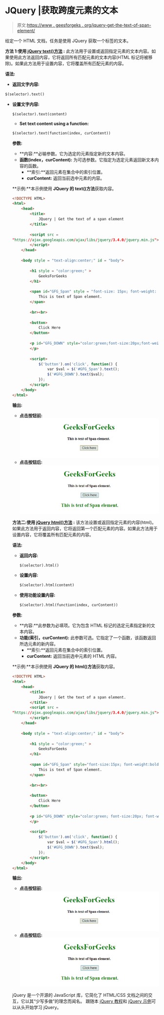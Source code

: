 # JQuery |获取跨度元素的文本

> 原文:[https://www . geesforgeks . org/jquery-get-the-text-of-span-element/](https://www.geeksforgeeks.org/jquery-get-the-text-of-a-span-element/)

给定一个 HTML 文档，任务是使用 JQuery 获取一个标签的文本。

**方法 1:使用 [jQuery text()方法](https://www.geeksforgeeks.org/jquery-text-method/) :** 此方法用于设置或返回指定元素的文本内容。如果使用此方法返回内容，它将返回所有匹配元素的文本内容(HTML 标记将被移除)。如果此方法用于设置内容，它将覆盖所有匹配元素的内容。

**语法:**

*   **返回文字内容:**

```html
$(selector).text()

```

*   **设置文字内容:**

    ```html
    $(selector).text(content)

    ```

    *   **Set text content using a function:**

    ```html
    $(selector).text(function(index, curContent))

    ```

    **参数:**

    *   **内容:**必输参数。它为选定的元素指定新的文本内容。
    *   **函数(index，curContent):** 为可选参数。它指定为选定元素返回新文本内容的函数。
        *   **索引:**返回元素在集合中的索引位置。
        *   **curContent:** 返回当前选中元素的内容。

    **示例:**本示例使用 **JQuery 的 text()方法**获取内容。

    ```html
    <!DOCTYPE HTML> 
    <html> 
        <head> 
            <title> 
                JQuery | Get the text of a span element
            </title>

            <script src = 
    "https://ajax.googleapis.com/ajax/libs/jquery/3.4.0/jquery.min.js">
            </script>
        </head> 

        <body style = "text-align:center;" id = "body"> 

            <h1 style = "color:green;" > 
                GeeksForGeeks 
            </h1> 

            <span id="GFG_Span" style = "font-size: 15px; font-weight: bold;">
                This is text of Span element. 
            </span>

            <br><br>

            <button> 
                Click Here
            </button>

            <p id="GFG_DOWN" style="color:green;font-size:20px;font-weight:bold;">
            </p>

            <script>
                $('button').on('click', function() {
                    var $val = $('#GFG_Span').text();
                    $('#GFG_DOWN').text($val);
                });     
            </script> 
        </body> 
    </html>                    
    ```

    **输出:**

    *   **点击按钮前:**
        ![](img/7198589460dc1b1b40162fbf7babfa6e.png)
    *   **点击按钮后:**
        ![](img/fdc594473a73dc73ec91f607ddb548e9.png)

    **方法二:使用 [jQuery html()方法](https://www.geeksforgeeks.org/jquery-html-method/) :** 该方法设置或返回指定元素的内容(html)。如果此方法用于返回内容，它将返回第一个匹配元素的内容。如果此方法用于设置内容，它将覆盖所有匹配元素的内容。

    **语法:**

    *   **返回内容:**

        ```html
        $(selector).html()

        ```

    *   **设置内容:**

        ```html
        $(selector).html(content)

        ```

    *   **使用功能设置内容:**

        ```html
        $(selector).html(function(index, curContent))

        ```

    **参数:**

    *   **内容:**此参数为必填项。它为包含 HTML 标记的选定元素指定新的文本内容。
    *   **功能(索引，curContent):** 此参数可选。它指定了一个函数，该函数返回所选元素的新内容。
        *   **索引:**返回元素在集合中的索引位置。
        *   **curContent:** 返回当前选中元素的 HTML 内容。

    **示例:**本示例使用 **JQuery 的 html()方法**获取内容。

    ```html
    <!DOCTYPE HTML> 
    <html> 
        <head> 
            <title> 
                JQuery | Get the text of a span element.
            </title>
            <script src = 
    "https://ajax.googleapis.com/ajax/libs/jquery/3.4.0/jquery.min.js">
            </script>
        </head> 

        <body style = "text-align:center;" id = "body"> 

            <h1 style = "color:green;" > 
                GeeksForGeeks 
            </h1> 

            <span id="GFG_Span" style="font-size:15px; font-weight:bold;">
                This is text of Span element. 
            </span>

            <br><br>

            <button> 
                Click Here
            </button>

            <p id="GFG_DOWN" style="color:green; font-size:20px; font-weight:bold;">
            </p>

            <script>
                $('button').on('click', function() {
                    var $val = $('#GFG_Span').html();
                    $('#GFG_DOWN').text($val);
                });     
            </script> 
        </body> 
    </html>                    
    ```

    **输出:**

    *   **点击按钮前:**
        ![](img/7198589460dc1b1b40162fbf7babfa6e.png)
    *   **点击按钮后:**
        ![](img/fdc594473a73dc73ec91f607ddb548e9.png)

    jQuery 是一个开源的 JavaScript 库，它简化了 HTML/CSS 文档之间的交互，它以其“少写多做”的理念而闻名。
    跟随本 [jQuery 教程](https://www.geeksforgeeks.org/jquery-tutorials/)和 [jQuery 示例](https://www.geeksforgeeks.org/jquery-examples/)可以从头开始学习 jQuery。
